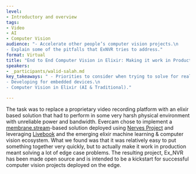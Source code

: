 ```yaml
---
level:
- Introductory and overview
tags:
- Video
- AI
- Computer Vision
audience: "- Accelerate other people’s computer vision projects.\n
- Explain some of the pitfalls that ExNVR tries to address."
format: Virtual
title: "End to End Computer Vision in Elixir: Making it work in Production"
speakers:
- _participants/walid-salah.md
key_takeaways: " - Priorities to consider when trying to solve for real world constraints.\n
- Developing for embedded devices.\n
- Computer Vision in Elixir (AI & Traditional)."

---
```

The task was to replace a proprietary video recording platform with an elixir based solution that had to perform in some very harsh physical environment with unreliable power and
bandwidth.
Evercam chose to implement a <a href="https://membrane.stream">membrane.stream</a>-based solution deployed using <a href="https://nerves-project.org">Nerves Project</a> and leveraging <a href="https://livebook.dev">Livebook</a> and the emerging elixir machine learning & computer vision ecosystem.
What we found was that it was relatively easy to put something together very quickly, but to actually make it work in production meant solving a lot of edge case problems.
The resulting project, Ex_NVR has been made open source and is intended to be a kickstart for successful computer vision projects deployed on the edge.